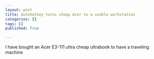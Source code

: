 ```yaml
---
layout: post
title: Autohotkey turns cheap Acer to a usable workstation
categories: []
tags: []
published: True

---
```


I have bought an Acer E3-111 ultra cheap ultrabook to have a traveling machine